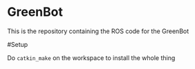 # GreenBot

This is the repository containing the ROS code for the GreenBot

#Setup

Do `catkin_make` on the workspace to install the whole thing
